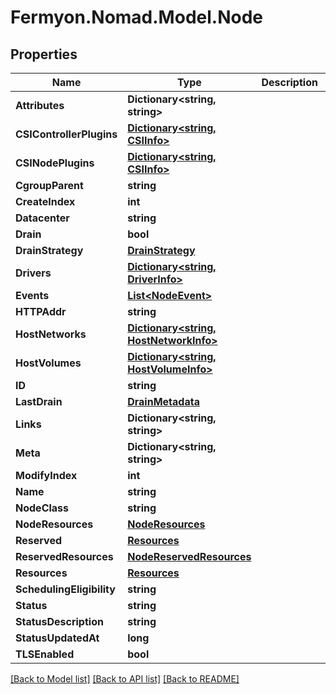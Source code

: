 # Fermyon.Nomad.Model.Node

## Properties

Name | Type | Description | Notes
------------ | ------------- | ------------- | -------------
**Attributes** | **Dictionary&lt;string, string&gt;** |  | [optional] 
**CSIControllerPlugins** | [**Dictionary&lt;string, CSIInfo&gt;**](CSIInfo.md) |  | [optional] 
**CSINodePlugins** | [**Dictionary&lt;string, CSIInfo&gt;**](CSIInfo.md) |  | [optional] 
**CgroupParent** | **string** |  | [optional] 
**CreateIndex** | **int** |  | [optional] 
**Datacenter** | **string** |  | [optional] 
**Drain** | **bool** |  | [optional] 
**DrainStrategy** | [**DrainStrategy**](DrainStrategy.md) |  | [optional] 
**Drivers** | [**Dictionary&lt;string, DriverInfo&gt;**](DriverInfo.md) |  | [optional] 
**Events** | [**List&lt;NodeEvent&gt;**](NodeEvent.md) |  | [optional] 
**HTTPAddr** | **string** |  | [optional] 
**HostNetworks** | [**Dictionary&lt;string, HostNetworkInfo&gt;**](HostNetworkInfo.md) |  | [optional] 
**HostVolumes** | [**Dictionary&lt;string, HostVolumeInfo&gt;**](HostVolumeInfo.md) |  | [optional] 
**ID** | **string** |  | [optional] 
**LastDrain** | [**DrainMetadata**](DrainMetadata.md) |  | [optional] 
**Links** | **Dictionary&lt;string, string&gt;** |  | [optional] 
**Meta** | **Dictionary&lt;string, string&gt;** |  | [optional] 
**ModifyIndex** | **int** |  | [optional] 
**Name** | **string** |  | [optional] 
**NodeClass** | **string** |  | [optional] 
**NodeResources** | [**NodeResources**](NodeResources.md) |  | [optional] 
**Reserved** | [**Resources**](Resources.md) |  | [optional] 
**ReservedResources** | [**NodeReservedResources**](NodeReservedResources.md) |  | [optional] 
**Resources** | [**Resources**](Resources.md) |  | [optional] 
**SchedulingEligibility** | **string** |  | [optional] 
**Status** | **string** |  | [optional] 
**StatusDescription** | **string** |  | [optional] 
**StatusUpdatedAt** | **long** |  | [optional] 
**TLSEnabled** | **bool** |  | [optional] 

[[Back to Model list]](../README.md#documentation-for-models) [[Back to API list]](../README.md#documentation-for-api-endpoints) [[Back to README]](../README.md)

